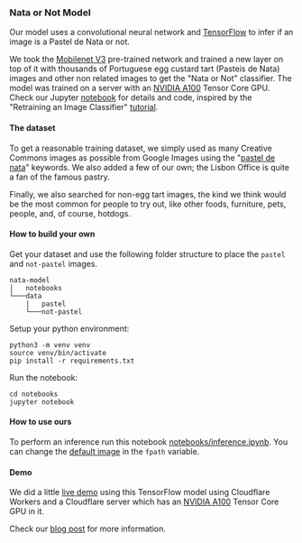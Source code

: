 ### Nata or Not Model

Our model uses a convolutional neural network and [TensorFlow][2] to infer if an image is a Pastel de Nata or not.

We took the [Mobilenet V3][1] pre-trained network and trained a new layer on top of it with thousands of Portuguese egg custard tart (Pasteis de Nata) images and other non related images to get the "Nata or Not" classifier. The model was trained on a server with an [NVIDIA A100][4] Tensor Core GPU. Check our Jupyter [notebook][5] for details and code, inspired by the "Retraining an Image Classifier" [tutorial][6].

#### The dataset

To get a reasonable training dataset, we simply used as many Creative Commons images as possible from Google Images using the "[pastel de nata][3]" keywords. We also added a few of our own; the Lisbon Office is quite a fan of the famous pastry.

Finally, we also searched for non-egg tart images, the kind we think would be the most common for people to try out, like other foods, furniture, pets, people, and, of course, hotdogs.

#### How to build your own

Get your dataset and use the following folder structure to place the `pastel` and `not-pastel` images.

```
nata-model
│   notebooks
└───data
    |   pastel
    └───not-pastel
```

Setup your python environment:

  ```
  python3 -m venv venv
  source venv/bin/activate
  pip install -r requirements.txt
  ```

Run the notebook:

  ```
  cd notebooks
  jupyter notebook
  ```

#### How to use ours

To perform an inference run this notebook [notebooks/inference.ipynb][10]. You can change the [default image][11] in the `fpath` variable.

#### Demo

We did a little [live demo][7] using this TensorFlow model using Cloudflare Workers and a Cloudflare server which has an [NVIDIA A100][9] Tensor Core GPU in it.

Check our [blog post][8] for more information.

[1]: https://www.tensorflow.org/api_docs/python/tf/keras/applications/mobilenet_v3
[2]: https://www.tensorflow.org/
[3]: https://www.google.com/search?as_st=y&tbm=isch&hl=en&as_q=pastel+de+nata&tbs=sur%3Acl
[4]: https://www.nvidia.com/en-us/data-center/a100/
[5]: notebooks/training.ipynb
[6]: https://www.tensorflow.org/hub/tutorials/tf2_image_retraining
[7]: https://nataornot.com/
[8]: https://blog.cloudflare.com/workers-ai/
[9]: https://www.nvidia.com/en-us/data-center/a100/
[10]: notebooks/inference.ipynb
[11]: https://commons.wikimedia.org/wiki/File:Past%C3%A9is_de_Nata_(49066414092).jpg
